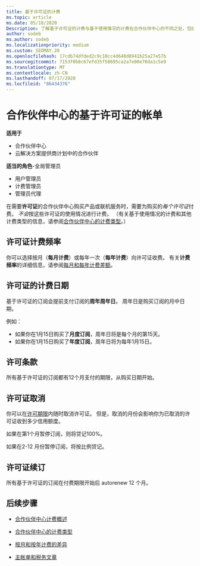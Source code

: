 ```yaml
---
title: 基于许可证的计费
ms.topic: article
ms.date: 05/18/2020
Description: 了解基于许可证的计费与基于使用情况的计费在合作伙伴中心的不同之处，包括按许可证计费的方式（不是许可证使用情况）。
author: sodeb
ms.author: sodeb
ms.localizationpriority: medium
ms.custom: SEOMAY.20
ms.openlocfilehash: 17cdb74dfded2c9c10cc4d648d8941b25a27e57b
ms.sourcegitcommit: 7153f0b8c67efd35f58695ca2a7e00e70da1c5e9
ms.translationtype: MT
ms.contentlocale: zh-CN
ms.lasthandoff: 07/17/2020
ms.locfileid: "86434376"
---
```

# <a name="license-based-billing-in-partner-center"></a>合作伙伴中心的基于许可证的帐单

**适用于**

- 合作伙伴中心
- 云解决方案提供商计划中的合作伙伴

**适当的角色**-全局管理员
- 用户管理员
- 计费管理员
- 管理员代理

在需要**许可证**的合作伙伴中心购买产品或联机服务时，需要为购买的*每个许可证*付费。 *不会*按这些许可证的使用情况进行计费。 （有关基于使用情况的计费和其他计费类型的信息，请参阅[合作伙伴中心的计费类型](billing-different-types.md)。）

## <a name="license-billing-frequency"></a>许可证计费频率

你可以选择按月（**每月计费**）或每年一次（**每年计费**）向许可证收费。 有关**计费频率**的详细信息，请参阅[每月和每年计费差额](billing-annual-monthly.md)。

## <a name="billing-date-for-licenses"></a>许可证的计费日期

基于许可证的订阅会提前支付订阅的**周年周年日**。 周年日是购买订阅的月中日期。

例如：

- 如果你在1月15日购买了**月度订阅**，周年日将是每个月的第15天。
- 如果你在1月15日购买了**年度订阅**，周年日将为每年1月15日。

## <a name="license-term"></a>许可条款

所有基于许可证的订阅都有12个月支付的期限，从购买日期开始。

## <a name="license-cancellation"></a>许可证取消

你可以在[许可期限](#license-term)内随时取消许可证。 但是，取消的月份会影响你为已取消的许可证收到多少信用额度。

如果在第1个月暂停订阅，则将贷记100%。

如果在2-12 月份暂停订阅，将按比例贷记。

## <a name="license-renewal"></a>许可证续订

所有基于许可证的订阅在付费期限开始后 autorenew 12 个月。

## <a name="next-steps"></a>后续步骤

- [合作伙伴中心计费概述](billing-basics.md)

- [合作伙伴中心的计费类型](billing-different-types.md)

- [按月和按年计费的差异](billing-annual-monthly.md)

- [主帐单和税务文章](billing.md)
